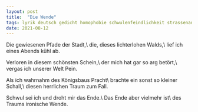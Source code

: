```yaml
---
layout: post
title:  "Die Wende"
tags: lyrik deutsch gedicht homophobie schwulenfeindlichkeit strassenanfeindung
date: 2021-08-12
---
```


Die gewiesenen Pfade der Stadt,\\
die, dieses lichterlohen Walds,\\
lief ich eines Abends kühl ab.

Verloren in diesem schönsten Schein,\\
der mich hat gar so arg betört,\\
vergas ich unserer Welt Pein.

Als ich wahrnahm des Königsbaus Pracht\\
brachte ein sonst so kleiner Schall,\\
diesen herrlichen Traum zum Fall.

Schwul sei ich und droht mir das Ende.\\
Das Ende aber vielmehr ist\\
des Traums ironische Wende.
